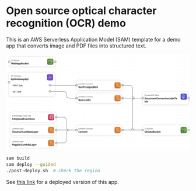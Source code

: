 # Open source optical character recognition (OCR) demo

This is an AWS Serverless Application Model (SAM) template for a
demo app that converts image and PDF files into structured text.

![Project Logo](./src/webapp/diagram.png)

```sh
sam build
sam deploy --guided
./post-deploy.sh  # check the region
```

See [this link](https://jeremyschaub.us/demos/convert/) for a deployed version of this app.
